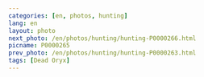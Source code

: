 ```yaml
---
categories: [en, photos, hunting]
lang: en
layout: photo
next_photo: /en/photos/hunting/hunting-P0000266.html
picname: P0000265
prev_photo: /en/photos/hunting/hunting-P0000263.html
tags: [Dead Oryx]
---
```

